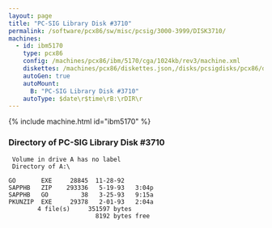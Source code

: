 ```yaml
---
layout: page
title: "PC-SIG Library Disk #3710"
permalink: /software/pcx86/sw/misc/pcsig/3000-3999/DISK3710/
machines:
  - id: ibm5170
    type: pcx86
    config: /machines/pcx86/ibm/5170/cga/1024kb/rev3/machine.xml
    diskettes: /machines/pcx86/diskettes.json,/disks/pcsigdisks/pcx86/diskettes.json
    autoGen: true
    autoMount:
      B: "PC-SIG Library Disk #3710"
    autoType: $date\r$time\rB:\rDIR\r
---
```


{% include machine.html id="ibm5170" %}

### Directory of PC-SIG Library Disk #3710

     Volume in drive A has no label
     Directory of A:\

    GO       EXE     28845  11-28-92
    SAPPHB   ZIP    293336   5-19-93   3:04p
    SAPPHB   GO         38   3-25-93   9:15a
    PKUNZIP  EXE     29378   2-01-93   2:04a
            4 file(s)     351597 bytes
                            8192 bytes free
